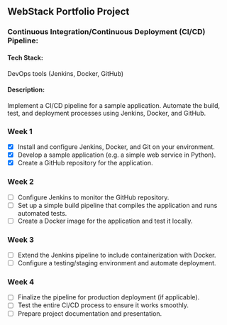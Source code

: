 ## WebStack Portfolio Project
### Continuous Integration/Continuous Deployment (CI/CD) Pipeline:
#### Tech Stack:

DevOps tools (Jenkins, Docker, GitHub)

#### Description:

Implement a CI/CD pipeline for a sample application. 
Automate the build, test, and deployment processes using Jenkins, Docker, and GitHub.

### Week 1

- [x] Install and configure Jenkins, Docker, and Git on your environment.
- [x] Develop a sample application (e.g. a simple web service in Python).
- [x] Create a GitHub repository for the application.

### Week 2

- [ ] Configure Jenkins to monitor the GitHub repository.
- [ ] Set up a simple build pipeline that compiles the application and runs automated tests.
- [ ] Create a Docker image for the application and test it locally.

### Week 3

- [ ] Extend the Jenkins pipeline to include containerization with Docker.
- [ ] Configure a testing/staging environment and automate deployment.

### Week 4
- [ ] Finalize the pipeline for production deployment (if applicable).
- [ ] Test the entire CI/CD process to ensure it works smoothly.
- [ ] Prepare project documentation and presentation.
